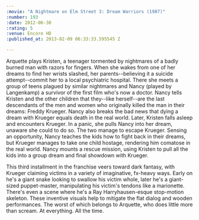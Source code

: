 ```yaml
--- 
:movie: "A Nightmare on Elm Street 3: Dream Warriors (1987)"
:number: 193
:date: 2012-06-30
:rating: 5
:venue: Encore HD
:published_at: 2013-02-09 06:33:33.595545 Z

---
```

Arquette plays Kristen, a teenager tormented by nightmares of a badly burned man with razors for fingers. When she wakes from one of her dreams to find her wrists slashed, her parents--believing it a suicide attempt--commit her to a local psychiatric hospital. There she meets a group of teens plagued by similar nightmares and Nancy (played by Langenkamp) a survivor of the first film who's now a doctor. Nancy tells Kristen and the other children that they--like herself--are the last descendants of the men and women who originally killed the man in their dreams: Freddy Krueger. Nancy also breaks the bad news that dying a dream with Krueger equals death in the real world. Later, Kristen falls asleep and encounters Krueger. In a panic, she pulls Nancy into her dream, unaware she could to do so. The two manage to escape Krueger. Sensing an opportunity, Nancy teaches the kids how to fight back in their dreams, but Krueger manages to take one child hostage, rendering him comatose in the real world. Nancy mounts a rescue mission, using Kristen to pull all the kids into a group dream and final showdown with Krueger.

This third installment in the franchise veers toward dark fantasy, with Krueger claiming victims in a variety of imaginative, fx-heavy ways. Early on he's a giant snake looking to swallow his victim whole, later he's a giant-sized puppet-master, manipulating his victim's tendons like a marionette. There's even a scene where he's a Ray Harryhausen-esque stop-motion skeleton. These inventive visuals help to mitigate the flat dialog and wooden performances. The worst of which belongs to Arquette, who does little more than scream. At everything. All the time.